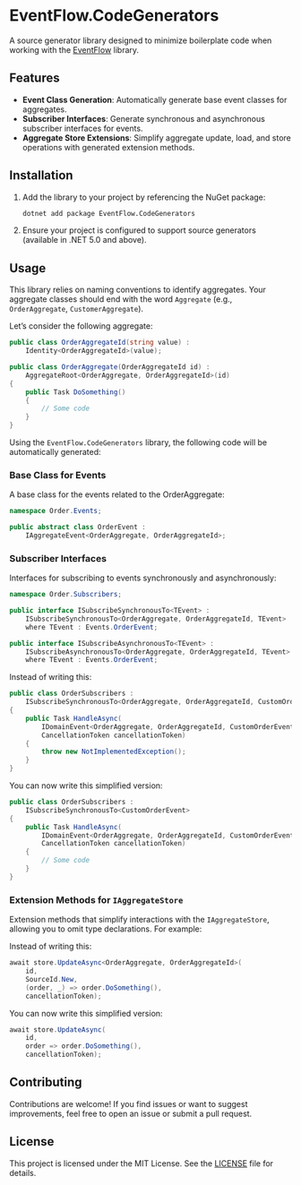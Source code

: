 # EventFlow.CodeGenerators

A source generator library designed to minimize boilerplate code when working with the [EventFlow](https://github.com/eventflow/EventFlow) library.

## Features

- **Event Class Generation**: Automatically generate base event classes for aggregates.
- **Subscriber Interfaces**: Generate synchronous and asynchronous subscriber interfaces for events.
- **Aggregate Store Extensions**: Simplify aggregate update, load, and store operations with generated extension methods.

## Installation

1. Add the library to your project by referencing the NuGet package:

    ``` bash
    dotnet add package EventFlow.CodeGenerators
    ```

1. Ensure your project is configured to support source generators (available in .NET 5.0 and above).

## Usage

This library relies on naming conventions to identify aggregates. Your aggregate classes should end with the word `Aggregate` (e.g., `OrderAggregate`, `CustomerAggregate`).

Let’s consider the following aggregate:

``` csharp
public class OrderAggregateId(string value) :
    Identity<OrderAggregateId>(value);

public class OrderAggregate(OrderAggregateId id) : 
    AggregateRoot<OrderAggregate, OrderAggregateId>(id)
{
    public Task DoSomething() 
    {
        // Some code
    }
}
```

Using the `EventFlow.CodeGenerators` library, the following code will be automatically generated:

### Base Class for Events

 A base class for the events related to the OrderAggregate:

 ``` csharp
 namespace Order.Events;

 public abstract class OrderEvent :
     IAggregateEvent<OrderAggregate, OrderAggregateId>;
 ```

### Subscriber Interfaces

Interfaces for subscribing to events synchronously and asynchronously:

``` csharp
namespace Order.Subscribers;

public interface ISubscribeSynchronousTo<TEvent> : 
    ISubscribeSynchronousTo<OrderAggregate, OrderAggregateId, TEvent>
    where TEvent : Events.OrderEvent;

public interface ISubscribeAsynchronousTo<TEvent> :
    ISubscribeAsynchronousTo<OrderAggregate, OrderAggregateId, TEvent>
    where TEvent : Events.OrderEvent;
```

Instead of writing this:

``` csharp
public class OrderSubscribers : 
    ISubscribeSynchronousTo<OrderAggregate, OrderAggregateId, CustomOrderEvent>
{
    public Task HandleAsync(
        IDomainEvent<OrderAggregate, OrderAggregateId, CustomOrderEvent> domainEvent, 
        CancellationToken cancellationToken)
    {
        throw new NotImplementedException();
    }
}
```

You can now write this simplified version:

``` csharp
public class OrderSubscribers : 
    ISubscribeSynchronousTo<CustomOrderEvent>
{
    public Task HandleAsync(
        IDomainEvent<OrderAggregate, OrderAggregateId, CustomOrderEvent> domainEvent, 
        CancellationToken cancellationToken)
    {
        // Some code
    }
}
```

### Extension Methods for `IAggregateStore`

Extension methods that simplify interactions with the `IAggregateStore`, allowing you to omit type declarations. For example:

Instead of writing this:

``` csharp
await store.UpdateAsync<OrderAggregate, OrderAggregateId>(
    id,
    SourceId.New,
    (order, _) => order.DoSomething(),
    cancellationToken);
```

You can now write this simplified version:

``` csharp
await store.UpdateAsync(
    id,
    order => order.DoSomething(),
    cancellationToken);
```

## Contributing

Contributions are welcome! If you find issues or want to suggest improvements, feel free to open an issue or submit a pull request.

## License

This project is licensed under the MIT License. See the [LICENSE](LICENSE) file for details.
